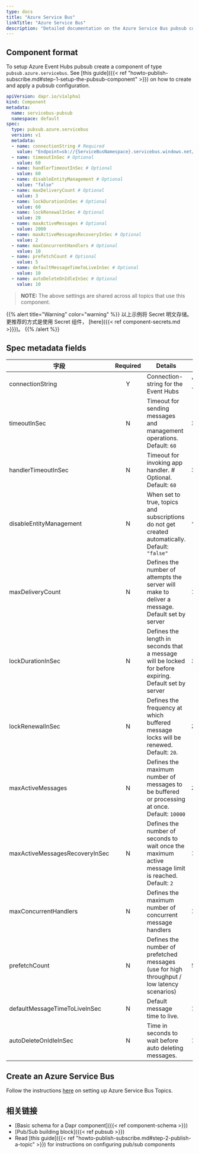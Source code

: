 ```yaml
---
type: docs
title: "Azure Service Bus"
linkTitle: "Azure Service Bus"
description: "Detailed documentation on the Azure Service Bus pubsub component"
---
```


## Component format
To setup Azure Event Hubs pubsub create a component of type `pubsub.azure.servicebus`. See [this guide]({{< ref "howto-publish-subscribe.md#step-1-setup-the-pubsub-component" >}}) on how to create and apply a pubsub configuration.

```yaml
apiVersion: dapr.io/v1alpha1
kind: Component
metadata:
  name: servicebus-pubsub
  namespace: default
spec:
  type: pubsub.azure.servicebus
  version: v1
  metadata:
  - name: connectionString # Required
    value: "Endpoint=sb://{ServiceBusNamespace}.servicebus.windows.net/;SharedAccessKeyName={PolicyName};SharedAccessKey={Key};EntityPath={ServiceBus}"
  - name: timeoutInSec # Optional
    value: 60
  - name: handlerTimeoutInSec # Optional
    value: 60
  - name: disableEntityManagement # Optional
    value: "false" 
  - name: maxDeliveryCount # Optional
    value: 3
  - name: lockDurationInSec # Optional
    value: 60 
  - name: lockRenewalInSec # Optional
    value: 20 
  - name: maxActiveMessages # Optional
    value: 2000 
  - name: maxActiveMessagesRecoveryInSec # Optional
    value: 2 
  - name: maxConcurrentHandlers # Optional
    value: 10
  - name: prefetchCount # Optional
    value: 5
  - name: defaultMessageTimeToLiveInSec # Optional
    value: 10
  - name: autoDeleteOnIdleInSec # Optional
    value: 10
```

> __NOTE:__ The above settings are shared across all topics that use this component.

{{% alert title="Warning" color="warning" %}}
以上示例将 Secret 明文存储。 更推荐的方式是使用 Secret 组件， [here]({{< ref component-secrets.md >}}})。
{{% /alert %}}

## Spec metadata fields

| 字段                             | Required | Details                                                                                                | Example                                                                                                                                        |
| ------------------------------ |:--------:| ------------------------------------------------------------------------------------------------------ | ---------------------------------------------------------------------------------------------------------------------------------------------- |
| connectionString               |    Y     | Connection-string for the Event Hubs                                                                   | "`Endpoint=sb://{ServiceBusNamespace}.servicebus.windows.net/;SharedAccessKeyName={PolicyName};SharedAccessKey={Key};EntityPath={ServiceBus}`" |
| timeoutInSec                   |    N     | Timeout for sending messages and management operations. Default: `60`                                  | `30`                                                                                                                                           |
| handlerTimeoutInSec            |    N     | Timeout for invoking app handler. # Optional. Default: `60`                                            | `30`                                                                                                                                           |
| disableEntityManagement        |    N     | When set to true, topics and subscriptions do not get created automatically. Default: `"false"`        | `"true"`, `"false"`                                                                                                                            |
| maxDeliveryCount               |    N     | Defines the number of attempts the server will make to deliver a message. Default set by server        | `10`                                                                                                                                           |
| lockDurationInSec              |    N     | Defines the length in seconds that a message will be locked for before expiring. Default set by server | `30`                                                                                                                                           |
| lockRenewalInSec               |    N     | Defines the frequency at which buffered message locks will be renewed. Default: `20`.                  | `20`                                                                                                                                           |
| maxActiveMessages              |    N     | Defines the maximum number of messages to be buffered or processing at once. Default: `10000`          | `2000`                                                                                                                                         |
| maxActiveMessagesRecoveryInSec |    N     | Defines the number of seconds to wait once the maximum active message limit is reached. Default: `2`   | `10`                                                                                                                                           |
| maxConcurrentHandlers          |    N     | Defines the maximum number of concurrent message handlers                                              | `10`                                                                                                                                           |
| prefetchCount                  |    N     | Defines the number of prefetched messages (use for high throughput / low latency scenarios)            | `5`                                                                                                                                            |
| defaultMessageTimeToLiveInSec  |    N     | Default message time to live.                                                                          | `10`                                                                                                                                           |
| autoDeleteOnIdleInSec          |    N     | Time in seconds to wait before auto deleting messages.                                                 | `10`                                                                                                                                           |

## Create an Azure Service Bus

Follow the instructions [here](https://docs.microsoft.com/en-us/azure/service-bus-messaging/service-bus-quickstart-topics-subscriptions-portal) on setting up Azure Service Bus Topics.

## 相关链接
- [Basic schema for a Dapr component]({{< ref component-schema >}})
- [Pub/Sub building block]({{< ref pubsub >}})
- Read [this guide]({{< ref "howto-publish-subscribe.md#step-2-publish-a-topic" >}}) for instructions on configuring pub/sub components
